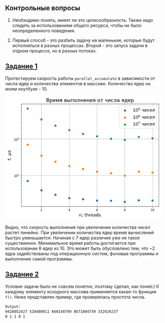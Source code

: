 ## Контрольные вопросы

1. Необходимо понять, имеет ли это целисообразность. Также надо следить за использованием общего ресурса, чтобы не было неопределенного поведения.

2. Первый способ - это разбить задачу на маленькие, которые будут исполняться в разных процессах. Второй - это запуск задачи в отдном процессе, но в разных потоках.


## [Задание 1](./main1.cpp)

Протестируем скорость работы `parallel_accumulate` в зависимости от числа ядер и количества элементов в массиве. Количество ядер на моем ноутбуке - 10.

![alt text](./speed.png)

Видно, что скорость выполнения при увеличении количества чисел растет линейно. При увеличении количества ядер время вычислений быстро уменьшается. Начиная с 7 ядер различие уже не такое существенное. Минимальное время работы достигается при использовании 8 ядер из 10. Это может быть обусловлено тем, что ~2 ядра задействованы под операционную систем, фоновые программы и выполнение самой программы.


## [Задание 2](./main2.cpp)

Условие задачи было не совсем понятно, поэтому сделал, как понял:)
К каждому элементу исходного массива применяется какая-то функция `f()`. Ниже представлен пример, где проверялась простота числа.
```
Output:
9428052427 528480011 668148709 8671804759 332626237
0 1 1 0 1
```
